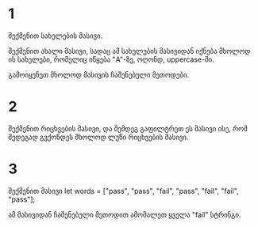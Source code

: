 # 1

შექმენით სახელების მასივი.

შექმენით ახალი მასივი, სადაც ამ სახელების მასივიდან იქნება
მხოლოდ ის სახელები, რომელიც იწყება "A"-ზე, ოღონდ, uppercase-ში.

გამოიყენეთ მხოლოდ მასივის ჩაშენებული მეთოდები.

# 2

შექმენით რიცხვების მასივი, და შემდეგ გაფილტრეთ ეს მასივი ისე,
რომ შედეგად გვქონდეს მხოლოდ ლუწი რიცხვების მასივი.

# 3

შექმენით მასივი
let words = ["pass", "pass", "fail", "pass", "fail", "fail", "pass"];

ამ მასივიდან ჩაშენებული მეთოდით ამოშალეთ ყველა "fail" სტრინგი.
